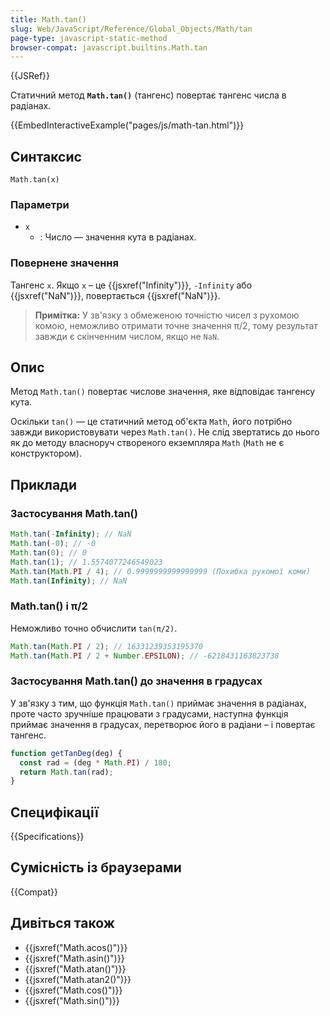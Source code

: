 ```yaml
---
title: Math.tan()
slug: Web/JavaScript/Reference/Global_Objects/Math/tan
page-type: javascript-static-method
browser-compat: javascript.builtins.Math.tan
---
```


{{JSRef}}

Статичний метод **`Math.tan()`** (тангенс) повертає тангенс числа в радіанах.

{{EmbedInteractiveExample("pages/js/math-tan.html")}}

## Синтаксис

```js-nolint
Math.tan(x)
```

### Параметри

- `x`
  - : Число — значення кута в радіанах.

### Повернене значення

Тангенс `x`. Якщо `x` – це {{jsxref("Infinity")}}, `-Infinity` або {{jsxref("NaN")}}, повертається {{jsxref("NaN")}}.

> **Примітка:** У зв'язку з обмеженою точністю чисел з рухомою комою, неможливо отримати точне значення π/2, тому результат завжди є скінченним числом, якщо не `NaN`.

## Опис

Метод `Math.tan()` повертає числове значення, яке відповідає тангенсу кута.

Оскільки `tan()` — це статичний метод об'єкта `Math`, його потрібно завжди використовувати через `Math.tan()`. Не слід звертатись до нього як до методу власноруч створеного екземпляра `Math` (`Math` не є конструктором).

## Приклади

### Застосування Math.tan()

```js
Math.tan(-Infinity); // NaN
Math.tan(-0); // -0
Math.tan(0); // 0
Math.tan(1); // 1.5574077246549023
Math.tan(Math.PI / 4); // 0.9999999999999999 (Похибка рухомої коми)
Math.tan(Infinity); // NaN
```

### Math.tan() і π/2

Неможливо точно обчислити `tan(π/2)`.

```js
Math.tan(Math.PI / 2); // 16331239353195370
Math.tan(Math.PI / 2 + Number.EPSILON); // -6218431163823738
```

### Застосування Math.tan() до значення в градусах

У зв'язку з тим, що функція `Math.tan()` приймає значення в радіанах, проте часто зручніше працювати з градусами, наступна функція приймає значення в градусах, перетворює його в радіани – і повертає тангенс.

```js
function getTanDeg(deg) {
  const rad = (deg * Math.PI) / 180;
  return Math.tan(rad);
}
```

## Специфікації

{{Specifications}}

## Сумісність із браузерами

{{Compat}}

## Дивіться також

- {{jsxref("Math.acos()")}}
- {{jsxref("Math.asin()")}}
- {{jsxref("Math.atan()")}}
- {{jsxref("Math.atan2()")}}
- {{jsxref("Math.cos()")}}
- {{jsxref("Math.sin()")}}
